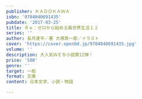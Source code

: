 ```yaml
---
publisher: ＫＡＤＯＫＡＷＡ
isbn: '9784040691435'
pubdate: '2017-03-25'
title: Ｒｅ：ゼロから始める異世界生活１２
series: ''
author: 長月達平／著 大塚真一郎／イラスト
cover: 'https://cover.openbd.jp/9784040691435.jpg'
volume: ''
description: 大人気ＷＥＢ小説第12弾！
price: '580'
genre: ''
target: 一般
format: 文庫
content: 日本文学、小説・物語

---
```

